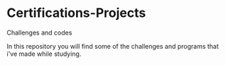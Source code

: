 # Certifications-Projects
Challenges and codes

In this repository you will find some of the challenges and programs that i've made while studying.
